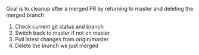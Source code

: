 Goal is to cleanup after a merged PR by returning to master and deleting the merged branch

1. Check current git status and branch
2. Switch back to master if not on master
3. Pull latest changes from origin/master
4. Delete the branch we just merged